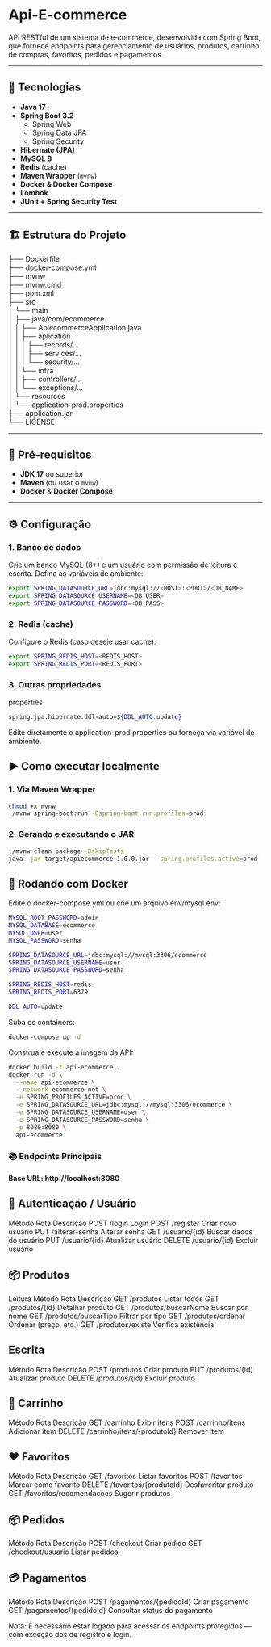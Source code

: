 # Api-E-commerce

API RESTful de um sistema de e‑commerce, desenvolvida com Spring Boot, que fornece endpoints para gerenciamento de usuários, produtos, carrinho de compras, favoritos, pedidos e pagamentos.

---

## 🚀 Tecnologias

- **Java 17+**  
- **Spring Boot 3.2**  
  - Spring Web  
  - Spring Data JPA  
  - Spring Security  
- **Hibernate (JPA)**  
- **MySQL 8**  
- **Redis** (cache)  
- **Maven Wrapper** (`mvnw`)  
- **Docker & Docker Compose**  
- **Lombok**  
- **JUnit + Spring Security Test**

---

## 🏗️ Estrutura do Projeto
├── Dockerfile
<br>
├── docker-compose.yml
<br>
├── mvnw
<br>
├── mvnw.cmd
<br>
├── pom.xml
<br>
├── src
<br>
│ └── main
<br>
│ ├── java/com/ecommerce
<br>
│ │ ├── ApiecommerceApplication.java 
<br>
│ │ ├── aplication
<br>
│ │ │ ├── records/…
<br>
│ │ │ ├── services/… 
<br>
│ │ │ └── security/… 
<br>
│ │ └── infra
<br>
│ │ ├── controllers/… 
<br>
│ │ └── exceptions/… 
<br>
│ └── resources
<br>
│ └── application-prod.properties 
<br>
├── application.jar
<br>
└── LICENSE
<br>

---

## 🔧 Pré-requisitos

- **JDK 17** ou superior  
- **Maven** (ou usar o `mvnw`)  
- **Docker** & **Docker Compose**

---

## ⚙️ Configuração

### 1. Banco de dados

Crie um banco MySQL (8+) e um usuário com permissão de leitura e escrita. Defina as variáveis de ambiente:

```bash
export SPRING_DATASOURCE_URL=jdbc:mysql://<HOST>:<PORT>/<DB_NAME>
export SPRING_DATASOURCE_USERNAME=<DB_USER>
export SPRING_DATASOURCE_PASSWORD=<DB_PASS>
````

### 2. Redis (cache)
Configure o Redis (caso deseje usar cache):


```bash
export SPRING_REDIS_HOST=<REDIS_HOST>
export SPRING_REDIS_PORT=<REDIS_PORT>
````

### 3. Outras propriedades
properties

```bash
spring.jpa.hibernate.ddl-auto=${DDL_AUTO:update}
````
Edite diretamente o application-prod.properties ou forneça via variável de ambiente.

## ▶️ Como executar localmente
### 1. Via Maven Wrapper
```bash
chmod +x mvnw
./mvnw spring-boot:run -Dspring-boot.run.profiles=prod
````

### 2. Gerando e executando o JAR
```bash
./mvnw clean package -DskipTests
java -jar target/apiecommerce-1.0.0.jar --spring.profiles.active=prod
````


## 🐳 Rodando com Docker
Edite o docker-compose.yml ou crie um arquivo env/mysql.env:

```bash
MYSQL_ROOT_PASSWORD=admin
MYSQL_DATABASE=ecommerce
MYSQL_USER=user
MYSQL_PASSWORD=senha

SPRING_DATASOURCE_URL=jdbc:mysql://mysql:3306/ecommerce
SPRING_DATASOURCE_USERNAME=user
SPRING_DATASOURCE_PASSWORD=senha

SPRING_REDIS_HOST=redis
SPRING_REDIS_PORT=6379

DDL_AUTO=update
````

Suba os containers:

```bash
docker-compose up -d
````
Construa e execute a imagem da API:

```bash
docker build -t api-ecommerce .
docker run -d \
  --name api-ecommerce \
  --network ecommerce-net \
  -e SPRING_PROFILES_ACTIVE=prod \
  -e SPRING_DATASOURCE_URL=jdbc:mysql://mysql:3306/ecommerce \
  -e SPRING_DATASOURCE_USERNAME=user \
  -e SPRING_DATASOURCE_PASSWORD=senha \
  -p 8080:8080 \
  api-ecommerce
````

### 📚 Endpoints Principais
#### Base URL: http://localhost:8080

## 🔐 Autenticação / Usuário
Método	Rota	Descrição
POST	/login	Login 
POST	/register	Criar novo usuário
PUT	/alterar-senha	Alterar senha
GET	/usuario/{id}	Buscar dados do usuário
PUT	/usuario/{id}	Atualizar usuário
DELETE	/usuario/{id}	Excluir usuário

## 📦 Produtos
Leitura
Método	Rota	Descrição
GET	/produtos	Listar todos
GET	/produtos/{id}	Detalhar produto
GET	/produtos/buscarNome	Buscar por nome
GET	/produtos/buscarTipo	Filtrar por tipo
GET	/produtos/ordenar	Ordenar (preço, etc.)
GET	/produtos/existe	Verifica existência

## Escrita
Método	Rota	Descrição
POST	/produtos	Criar produto
PUT	/produtos/{id}	Atualizar produto
DELETE	/produtos/{id}	Excluir produto

## 🛒 Carrinho
Método	Rota	Descrição
GET	/carrinho	Exibir itens
POST	/carrinho/itens	Adicionar item
DELETE	/carrinho/itens/{produtoId}	Remover item

## ❤️ Favoritos
Método	Rota	Descrição
GET	/favoritos	Listar favoritos
POST	/favoritos	Marcar como favorito
DELETE	/favoritos/{produtoId}	Desfavoritar produto
GET	/favoritos/recomendacoes	Sugerir produtos

## 📦 Pedidos
Método	Rota	Descrição
POST	/checkout	Criar pedido
GET	/checkout/usuario	Listar pedidos

## 💳 Pagamentos
Método	Rota	Descrição
POST	/pagamentos/{pedidoId}	Criar pagamento
GET	/pagamentos/{pedidoId}	Consultar status do pagamento

Nota: É necessário estar logado para acessar os endpoints protegidos — com exceção dos de registro e login.
